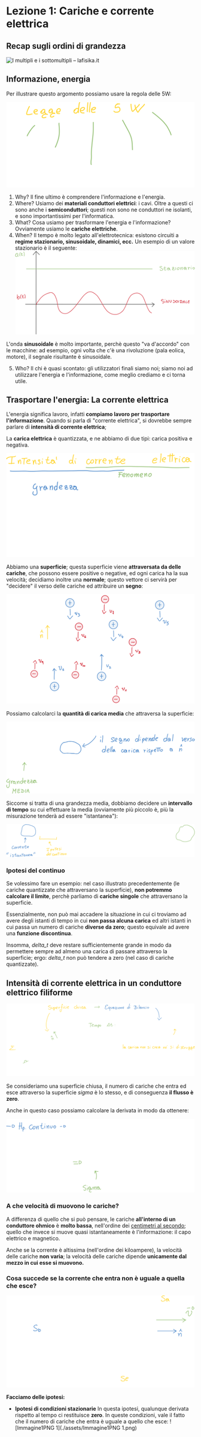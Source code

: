 # Lezione 1: Cariche e corrente elettrica

## Recap sugli ordini di grandezza

![I multipli e i sottomultipli – lafisika.it](https://www.lafisika.it/wp-content/uploads/2017/12/Immagine-lafisika-2.png)

## Informazione, energia

Per illustrare questo argomento possiamo usare la regola delle 5W:

![Immagine PNG](./assets/ImmaginePNG.png)

1. Why?
   Il fine ultimo è comprendere l'informazione e l'energia.
2. Where?
   Usiamo dei **materiali conduttori elettrici**: i cavi. Oltre a questi ci sono anche i **semiconduttori**; questi non sono ne conduttori ne isolanti, e sono importantissimi per l'informatica.
3. What?
   Cosa usiamo per trasformare l'energia e l'informazione?
   Ovviamente usiamo le **cariche elettriche**.
4. When?
   Il tempo è molto legato all'elettrotecnica: esistono circuiti a **regime stazionario, sinusoidale, dinamici, ecc.**
   Un esempio di un valore stazionario è il seguente:
   ![Immagine PNG 2](./assets/ImmaginePNG2.png)

L'onda **sinusoidale** è molto importante, perchè questo "va d'accordo" con le macchine: ad esempio, ogni volta che c'è una rivoluzione (pala eolica, motore), il segnale risultante è sinusoidale.

5. Who?
   Il chi è quasi scontato: gli utilizzatori finali siamo noi; siamo noi ad utilizzare l'energia e l'informazione, come meglio crediamo e ci torna utile.

## Trasportare l'energia: La corrente elettrica

L'energia significa lavoro, infatti **compiamo lavoro per trasportare l'informazione**. Quando si parla di "corrente elettrica", si dovrebbe sempre parlare di **intensità di corrente elettrica**;

La **carica elettrica** è quantizzata, e ne abbiamo di due tipi: carica positiva e negativa.

![Immagine PNG 3](./assets/ImmaginePNG3.png)

Abbiamo una **superficie**; questa superficie viene **attraversata da delle cariche**, che possono essere positive o negative, ed ogni carica ha la sua velocità; decidiamo inoltre una **normale**; questo vettore ci servirà per "decidere" il verso delle cariche ed attribuire un **segno**:

![Immagine PNG 4](./assets/ImmaginePNG4.png)

Possiamo calcolarci la **quantità di carica media** che attraversa la superficie:

![Immagine PNG 6](./assets/ImmaginePNG6.png)

Siccome si tratta di una grandezza media, dobbiamo decidere un **intervallo di tempo** su cui effettuare la media (ovviamente più piccolo è, più la misurazione tenderà ad essere "istantanea"):

![Immagine PNG 7](./assets/ImmaginePNG7.png)

### Ipotesi del continuo

Se volessimo fare un esempio: nel caso illustrato precedentemente (le cariche quantizzate che attraversano la superficie), **non potremmo calcolare il limite**, perchè parliamo di **cariche singole** che attraversano la superficie.

Essenzialmente, non può mai accadere la situazione in cui ci troviamo ad avere degli istanti di tempo in cui **non passa alcuna carica** ed altri istanti in cui passa un numero di cariche **diverse da zero**; questo equivale ad avere una **funzione discontinua**.

Insomma, *delta_t* deve restare sufficientemente grande in modo da permettere sempre ad almeno una carica di passare attraverso la superficie; ergo: *delta_t* non può tendere a zero (nel caso di cariche quantizzate).

## Intensità di corrente elettrica in un conduttore elettrico filiforme

![Immagine PNG 9](./assets/ImmaginePNG9.png)

Se consideriamo una superficie chiusa, il numero di cariche che entra ed esce attraverso la  superficie *sigma* è lo stesso, e di conseguenza **il flusso è zero**.

Anche in questo caso possiamo calcolare la derivata in modo da ottenere:

![ImmaginePNG10](./assets/ImmaginePNG10.png)



### A che velocità di muovono le cariche?

A differenza di quello che si può pensare, le cariche **all'interno di un conduttore ohmico** è **molto bassa**, nell'ordine dei <u>centimetri al secondo</u>; quello che invece si muove quasi istantaneamente è l'informazione: il capo elettrico e magnetico.

Anche se la corrente è altissima (nell'ordine dei kiloampere), la velocità delle cariche **non varia**; la velocità delle cariche dipende **unicamente dal mezzo in cui esse si muovono.**

### Cosa succede se la corrente che entra non è uguale a quella che esce?

![Immagine1PNG](./assets/Immagine1PNG.png)

**Facciamo delle ipotesi:**

- **Ipotesi di condizioni stazionarie**
  In questa ipotesi, qualunque derivata rispetto al tempo ci restituisce **zero**. In queste condizioni, vale il fatto che il numero di cariche che entra è uguale a quello che esce:
  ![Immagine1PNG 1](./assets/Immagine1PNG 1.png)